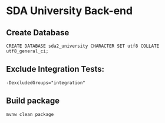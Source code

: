 # SDA University Back-end
## Create Database
``CREATE DATABASE sda2_university CHARACTER SET utf8 COLLATE utf8_general_ci;``
## Exclude Integration Tests:
``-DexcludedGroups="integration"``
## Build package
``mvnw clean package``
